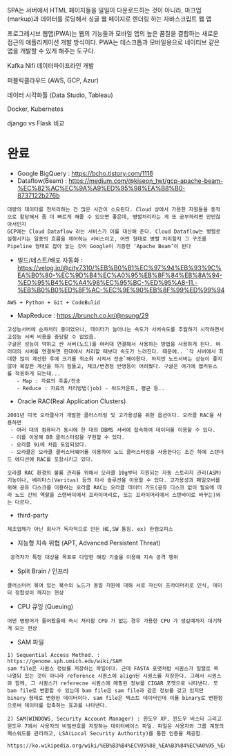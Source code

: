 
SPA는 서버에서 HTML 페이지들을 일일이 다운로드하는 것이 아니라,
마크업(markup)과 데이터를 로딩해서 싱글 웹 페이지로 렌더링 하는 자바스크립트 웹 앱

프로그레시브 웹앱(PWA)는  웹의 기능들과 모바일 앱의 높은 품질을 결합하는 새로운 접근의 애플리케이션 개발 방식이다.
PWA는 데스크톱과 모바일용으로 네이티브 같은 앱을 개발할 수 있게 해주는 도구다.

Kafka
Nifi
데이터파이프라인 개발

퍼블릭클라우드 (AWS, GCP, Azur)

데이터 시각화툴 (Data Studio, Tableau)

Docker, Kubernetes





 django vs Flask 비교



# 완료
 - Google BigQuery : https://bcho.tistory.com/1116
 - Dataflow(Beam) : https://medium.com/@kiseon_twt/gcp-apache-beam-%EC%82%AC%EC%9A%A9%ED%95%98%EA%B8%B0-8737122b276b
 ```
 대량의 데이터를 전처리하는 건 많은 시간이 소요된다. Cloud 상에서 가용한 자원들을 동적으로 할당해서 좀 더 빠르게 해줄 수 있으면 좋은데, 병렬처리라는 게 또 공부하려면 만만찮아서인지
 GCP에는 Cloud Dataflow 라는 서비스가 이를 대신해 준다. Cloud Dataflow는 병렬로 실행시키는 일종의 흐름을 제어하는 서비스이고, 어떤 형태로 병렬 처리할지 그 구조를 Pipeline 형태로 잡아 놓는 것이 Google이 기증한 ‘Apache Beam’이 된다
 ```
 - 빌드/테스트/배포 자동화 : https://velog.io/@city7310/%EB%B0%B1%EC%97%94%EB%93%9C%EA%B0%80-%EC%9D%B4%EC%A0%95%EB%8F%84%EB%8A%94-%ED%95%B4%EC%A4%98%EC%95%BC-%ED%95%A8-11.-%EB%B0%B0%ED%8F%AC-%EC%9E%90%EB%8F%99%ED%99%94
 ```
 AWS + Python + Git + CodeBulid
 ```
 - MapReduce : https://brunch.co.kr/@nsung/29
 ```
 고성능서버에 순차처리 중이었으나, 데이터가 늘어나는 속도가 서버속도를 추월하기 시작하면서 고성능 서버 비용을 충당할 수 없었음.
 구글은 성능이 약하고 싼 서버(노드)를 여러대 연결해서 사용하는 방법을 사용하게 된다. 여러대의 서버를 연결하면 한대에서 처리할 때보다 속도가 느려진다. 때문에.. `각 서버에서 최대한 많이 계산한 후에 크기를 최소화 시켜서 전송`해야한다. 하지만 노드서버는 성능이 좋지않아 복잡한 계산을 하기 힘들고, 체크/변경점 반영등이 어려웠다. 구글은 여기에 맵리듀스 를 적용하게 되는데...
    - Map : 자료의 추출/전송
    - Reduce : 자료의 처리방법(job) - 워드카운트, 평균 등..
 ```
 - Oracle RAC(Real Application Clusters)
```
2001년 미국 오라클사가 개발한 클러스터링 및 고가용성을 위한 옵션이다. 오라클 RAC을 사용하면
 - 여러 대의 컴퓨터가 동시에 한 대의 DBMS 서버에 접속하여 데이터를 이용할 수 있다.
 - 이를 이용해 DB 클러스터링을 구현할 수 있다.
 - 오라클 9i에 처음 도입되었다.
 - 오라클은 오라클 클러스터웨어를 이용하여 노드 클러스터링을 사용한다는 조건 하에 스탠더드 에디션에 RAC를 포함시키고 있다.

오라클 RAC 환경의 볼륨 관리를 위해서 오라클 10g부터 지원되는 자동 스토리지 관리(ASM) 기능이나, 베리타스(Veritas) 등의 타사 솔루션을 이용할 수 있다. 고가용성과 페일오버를 위해 공유 디스크를 이용하는 오라클 RAC는 오라클 데이터 가드(공유 디스크 없이 필요에 따라 노드 간의 역할을 스탠바이에서 프라이머리로, 또는 프라이머리에서 스탠바이로 바꾸는)와는 다르다.
```

 - third-party
 ```
 제조업체가 아닌 회사가 독자적으로 만든 HE,SW 통칭. ex) 한컴오피스
 ```
 - 지능형 지속 위협 (APT, Advanced Persistent Threat)
 ```
  공격자가 특정 대상을 목표로 다양한 해킹 기술을 이용해 지속 공격 행위
 ```
  - Split Brain / 인프라
  ```
 클러스터러 묶여 있는 복수의 노드가 동일 자원에 대해 서로 자신이 프라이머리로 인식, 데이터 정합성이 깨지는 현상
  ```
  - CPU 큐잉 (Queuing)
  ```
  어떤 명령어가 들어왔을때 즉시 처리할 CPU 가 없는 경우 가용한 CPU 가 생길때까지 대기하게 되는 현상
  ```
 - SAM 파일
```
1) Sequential Access Method. :
https://genome.sph.umich.edu/wiki/SAM
sam file은 시퀀스 정보를 저장하는 파일이다. 근데 FASTA 포맷처럼 시퀀스가 일렬로 쭉 나열되 있는 것이 아니라 reference 시퀀스에 align된 시퀀스를 저장한다. 그래서 시퀀스와 함께, 그 시퀀스가 referecne 시퀀스에 매핑된 정보를 CIGAR 포맷으로 나타낸다. 또 bam file로 변환할 수 있는데 bam file은 sam file과 같은 정보를 갖고 있지만 binary 형태로 변환된 데이터이다. sam file은 텍스트 데이터인데 이를 binary로 변환함으로써 데이터를 압축하는 효과를 나타낸다.

2) SAM(WINDOWS, Security Account Manager) : 윈도우 XP, 윈도우 비스타 그리고 윈도우 7에서 사용자의 비밀번호를 저장하는 데이터베이스 파일. 파일은 사용자와 그룹 계정의 패스워드를 관리하고, LSA(Local Security Authority)를 통한 인증을 제공함. 

https://ko.wikipedia.org/wiki/%EB%B3%B4%EC%95%88_%EA%B3%84%EC%A0%95_%EA%B4%80%EB%A6%AC%EC%9E%90
```
